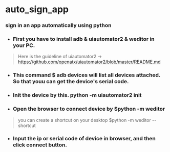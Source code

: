 # auto_sign_app 

### sign in an app automatically using python

* ### First you have to install adb & uiautomator2 & weditor in your PC. 
> Here is the guideline of uiautomator2 -> https://github.com/openatx/uiautomator2/blob/master/README.md

* ### This command  $ adb devices will list all devices attached. So that youu can get the device's serial code.

* ### Init the device by this. python -m uiautomator2 init

* ### Open the browser to connect device by $python -m weditor
> you can create a shortcut on your desktop $python -m weditor --shortcut

* ### Input the ip or serial code of device in browser, and then click connect button.
